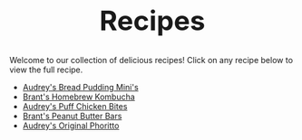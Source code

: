 <header style="text-align: center; font-size: 3rem; font-weight: bold; margin-bottom: 2rem;">Recipes</header>

Welcome to our collection of delicious recipes! Click on any recipe below to view the full recipe.

- [Audrey's Bread Pudding Mini's](./bread-pudding.md)
- [Brant's Homebrew Kombucha](./brant_kombucha.md)
- [Audrey's Puff Chicken Bites](./puff-chicken.md)
- [Brant's Peanut Butter Bars](./peanut-butter-bars.md)
- [Audrey's Original Phoritto](./Classic-Phoritto.md)
